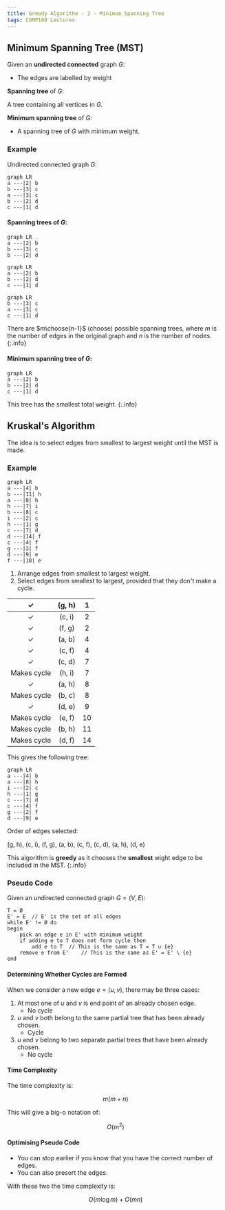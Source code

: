 ```yaml
---
title: Greedy Algorithm - 2 - Minimum Spanning Tree
tags: COMP108 Lectures
---
```

## Minimum Spanning Tree (MST)
Given an **undirected connected** graph $G$:

* The edges are labelled by weight

**Spanning tree** of $G$:

A tree containing all vertices in $G$.

**Minimum spanning tree** of $G$:

* A spanning tree of $G$ with minimum weight.

### Example
Undirected connected graph $G$:

```mermaid
graph LR
a ---|2| b
b ---|3| c
a ---|3| c
b ---|2| d
c ---|1| d
```

#### Spanning trees of $G$:

```mermaid
graph LR
a ---|2| b
b ---|3| c
b ---|2| d
```

```mermaid
graph LR
a ---|2| b
b ---|2| d
c ---|1| d
```

```mermaid
graph LR
b ---|3| c
a ---|3| c
c ---|1| d
```

There are $m\choose{n-1}$ (choose) possible spanning trees, where $m$ is the number of edges in the original graph and $n$ is the number of nodes.
{:.info}

#### Minimum spanning tree of $G$:

```mermaid
graph LR
a ---|2| b
b ---|2| d
c ---|1| d
```

This tree has the smallest total weight.
{:.info}

## Kruskal's Algorithm
The idea is to select edges from smallest to largest weight until the MST is made.

### Example

```mermaid
graph LR
a ---|4| b
b ---|11| h
a ---|8| h
h ---|7| i
b ---|8| c
i ---|2| c
h ---|1| g
c ---|7| d
d ---|14| f
c ---|4| f
g ---|2| f
d ---|9| e
f ---|10| e
```

1. Arrange edges from smallest to largest weight.
1. Select edges from smallest to largest, provided that they don't make a cycle.

| ✓ | (g, h) | 1 |
| :-: | :-: | :-: |
| ✓ | (c, i) | 2 |
| ✓ | (f, g) | 2 |
| ✓ | (a, b) | 4 |
| ✓ | (c, f) | 4 |
| ✓ | (c, d) | 7 |
| Makes cycle | (h, i) | 7 |
| ✓ | (a, h) | 8 |
| Makes cycle | (b, c) | 8 |
| ✓ | (d, e) | 9 |
| Makes cycle | (e, f) | 10 |
| Makes cycle | (b, h) | 11 |
| Makes cycle | (d, f) | 14 |

This gives the following tree:

```mermaid
graph LR
a ---|4| b
a ---|8| h
i ---|2| c
h ---|1| g
c ---|7| d
c ---|4| f
g ---|2| f
d ---|9| e
```

Order of edges selected:

(g, h), (c, i), (f, g), (a, b), (c, f), (c, d), (a, h), (d, e)

This algorithm is **greedy** as it chooses the **smallest** wight edge to be included in the MST.
{:.info}

### Pseudo Code
Given an undirected connected graph $G=(V,E)$:

```
T = Ø
E' = E	// E' is the set of all edges
while E' != Ø do
begin
	pick an edge e in E' with minimum weight
	if adding e to T does not form cycle then
		add e to T	// This is the same as T = T ∪ {e}
	remove e from E'	// This is the same as E' = E' \ {e}
end
```

#### Determining Whether Cycles are Formed
When we consider a new edge $e=(u, v)$, there may be three cases:

1. At most one of $u$ and $v$ is end point of an already chosen edge.
	* No cycle
1. $u$ and $v$ both belong to the same partial tree that has been already chosen.
	* Cycle
1. $u$ and $v$ belong to two separate partial trees that have been already chosen.
	* No cycle
	
#### Time Complexity
The time complexity is:

$$m(m+n)$$

This will give a big-o notation of:

$$O(m^2)$$

#### Optimising Pseudo Code
* You can stop earlier if you know that you have the correct number of edges.
* You can also presort the edges. 

With these two the time complexity is:

$$O(m\log m)+O(mn)$$